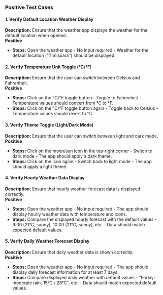 ### **Positive Test Cases**

#### **1. Verify Default Location Weather Display**  
**Description:** Ensure that the weather app displays the weather for the default location when opened.  
**Positive**  
- **Steps:** Open the weather app - No input required - Weather for the default location ("Timișoara") should be displayed.

#### **2. Verify Temperature Unit Toggle (°C/°F)**  
**Description:** Ensure that the user can switch between Celsius and Fahrenheit.  
**Positive**  
- **Steps:** Click on the °C/°F toggle button - Toggle to Fahrenheit - Temperature values should convert from °C to °F.  
- **Steps:** Click on the °C/°F toggle button again - Toggle back to Celsius - Temperature values should revert to °C.

#### **3. Verify Theme Toggle (Light/Dark Mode)**  
**Description:** Ensure that the user can switch between light and dark mode.  
**Positive**  
- **Steps:** Click on the moon/sun icon in the top-right corner - Switch to dark mode - The app should apply a dark theme.  
- **Steps:** Click on the icon again - Switch back to light mode - The app should apply a light theme.

#### **4. Verify Hourly Weather Data Display**  
**Description:** Ensure that hourly weather forecast data is displayed correctly.  
**Positive**  
- **Steps:** Open the weather app - No input required - The app should display hourly weather data with temperature and icons.  
- **Steps:** Compare the displayed hourly forecast with the default values - 9:00 (21°C, sunny), 10:00 (21°C, sunny), etc. - Data should match expected default values.

#### **5. Verify Daily Weather Forecast Display**  
**Description:** Ensure that daily weather data is shown correctly.  
**Positive**  
- **Steps:** Open the weather app - No input required - The app should display daily forecast information for at least 7 days.  
- **Steps:** Compare displayed daily weather with default values - "Friday: moderate rain, 15°C / 28°C", etc. - Data should match expected default values.